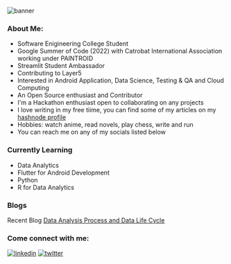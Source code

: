 ![banner](https://user-images.githubusercontent.com/74776297/172069872-0d430619-2edf-4335-9b8a-98e8fadd5a8d.png)

### About Me:
- Software Enigineering College Student
- Google Summer of Code (2022) with Catrobat International Association working under PAINTROID
- Streamlit Student Ambassador
- Contributing to Layer5
- Interested in Android Application, Data Science, Testing & QA and Cloud Computing
- An Open Source enthusiast and Contributor
- I'm a Hackathon enthusiast open to collaborating on any projects
- I love writing in my free tiime, you can find some of my articles on my [hashnode profile](https://akebu6.hashnode.dev/)
- Hobbies: watch anime, read novels, play chess, write and run
- You can reach me on any of my socials listed below

### Currently Learning
- Data Analytics
- Flutter for Android Development
- Python
- R for Data Analytics

### Blogs
<p>Recent Blog <a href="https://akebu6.hashnode.dev/data-analysis-process-and-data-life-cycle">Data Analysis Process and Data Life Cycle</a></p>

### Come connect with me:
[<img alt="linkedin" src="https://img.shields.io/badge/LinkedIn-0077B5?style=for-the-badge&logo=linkedin&logoColor=white" />](https://www.linkedin.com/in/akebu-simasiku-24186720a/)
[<img alt="twitter" src="https://img.shields.io/badge/Twitter-1DA1F2?style=for-the-badge&logo=twitter&logoColor=white" />](https://twitter.com/akebu6)

<!--- ### Technologies I Use
![Kotlin](https://img.shields.io/badge/kotlin-%230095D5.svg?style=for-the-badge&logo=kotlin&logoColor=white)
[<img alt="C++" src="https://img.shields.io/badge/C%2B%2B-00599C?style=for-the-badge&logo=c%2B%2B&logoColor=white" />](https://www.w3schools.com/cpp/)
<img alt="Java" src="https://img.shields.io/badge/Java-ED8B00?style=for-the-badge&logo=java&logoColor=white" />
<img alt="Node.js logo" src="https://img.shields.io/badge/Node.js-282C34?logo=node.js&logoColor=339933" height="25" />
[<img alt="Javascript" src="https://img.shields.io/badge/JavaScript-323330?style=for-the-badge&logo=javascript&logoColor=F7DF1" />](https://www.javascript.com/)
[<img alt="HTML" src="https://img.shields.io/badge/HTML5-E34F26?style=for-the-badge&logo=html5&logoColor=white" />](https://developer.mozilla.org/en-US/docs/Web/HTML)
[<img alt="CSS" src="https://img.shields.io/badge/CSS3-1572B6?style=for-the-badge&logo=css3&logoColor=white" />](https://www.w3schools.com/css/)
<img alt="json" src="https://img.shields.io/badge/json-5E5C5C?style=for-the-badge&logo=json&logoColor=white" />
<img alt="php" src="https://img.shields.io/badge/PHP-777BB4?style=for-the-badge&logo=php&logoColor=white" />
![MySQL](https://img.shields.io/badge/mysql-%2300f.svg?style=for-the-badge&logo=mysql&logoColor=white)
![Express.js](https://img.shields.io/badge/express.js-%23404d59.svg?style=for-the-badge&logo=express&logoColor=%2361DAFB)
![jQuery](https://img.shields.io/badge/jquery-%230769AD.svg?style=for-the-badge&logo=jquery&logoColor=white)
![SASS](https://img.shields.io/badge/SASS-hotpink.svg?style=for-the-badge&logo=SASS&logoColor=white)
![Jenkins](https://img.shields.io/badge/jenkins-%232C5263.svg?style=for-the-badge&logo=jenkins&logoColor=white) --->

<!--- ### Tools I use
[<img alt="figma" src="https://img.shields.io/badge/Figma-F24E1E?style=for-the-badge&logo=figma&logoColor=white" />](https://www.figma.com/) 
[<img alt="canva" src="https://img.shields.io/badge/Canva-%2300C4CC.svg?&style=for-the-badge&logo=Canva&logoColor=white" />](https://www.canva.com/)
<img alt="intellij-idea" src="https://img.shields.io/badge/IntelliJ_IDEA-000000.svg?style=for-the-badge&logo=intellij-idea&logoColor=white" />
<img alt="vscode" src="https://img.shields.io/badge/Visual_Studio_Code-0078D4?style=for-the-badge&logo=visual%20studio%20code&logoColor=white" />
<img alt="android" src="https://img.shields.io/badge/Android-282C34?logo=android&logoColor=3DDC84" alt="Android logo" title="Android" height="25" />
<img alt="git" src="https://img.shields.io/badge/git-282C34?logo=git&logoColor=F05032" title="git" height="25" />
<img alt="jira" src="https://img.shields.io/badge/Jira-0052CC?style=for-the-badge&logo=Jira&logoColor=white" />
--->

<!--- <details>
   <summary> GitHub Stats</summary>
   <img  align="center" width="48%" src="https://github-readme-stats.vercel.app/api?username=akebu6&show_icons=true&theme=algolia" />
   <img  align="center" width="48%" src="https://github-readme-streak-stats.herokuapp.com/?user=akebu6&theme=algolia" />

   <p align="center">
       <img width="48%" src="https://github-readme-stats.vercel.app/api/top-langs/?username=akebu6&layout=compact&theme=algolia" />
   </p>
   
</details>

akebu6/akebu6 is a ✨ special ✨ repository because its `README.md` (this file) appears on your GitHub profile.
You can click the Preview link to take a look at your changes.
--->
